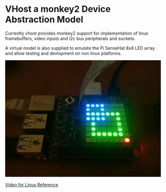 # VHost a monkey2 Device Abstraction Model

Currently vhost provides monkey2 support for implementation of linux framebuffers, video inputs and i2c bus peripherals and sockets.

A virtual model is also supplied to emulate the Pi SenseHat 8x8 LED array and allow testing and devlopment on non linux platforms.

![pihat](pihat.jpg?raw=true "PiSenseHat")

[Video for Linux Reference](https://linuxtv.org/downloads/v4l-dvb-apis/index.html)
